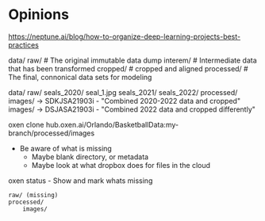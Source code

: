 
# Opinions

https://neptune.ai/blog/how-to-organize-deep-learning-projects-best-practices

data/
    raw/ # The original immutable data dump
    interem/ # Intermediate data that has been transformed
    cropped/ # cropped and aligned
    processed/ # The final, connonical data sets for modeling 


data/
    raw/
        seals_2020/
            seal_1.jpg
        seals_2021/
        seals_2022/
    processed/
        images/ -> SDKJSA21903i - "Combined 2020-2022 data and cropped"
        images/ -> DSJASA21903i - "Combined 2022 data and cropped differently"

oxen clone hub.oxen.ai/Orlando/BasketballData:my-branch/processed/images

- Be aware of what is missing
    - Maybe blank directory, or metadata
    - Maybe look at what dropbox does for files in the cloud

oxen status
    - Show and mark whats missing

    raw/ (missing)
    processed/
        images/